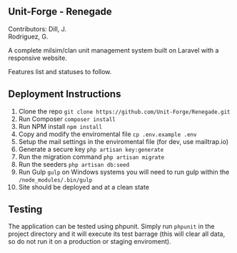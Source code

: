 ## Unit-Forge - Renegade
Contributors: 
Dill, J.  
Rodriguez, G.

A complete milsim/clan unit management system built on Laravel with a responsive website.

Features list and statuses to follow.

## Deployment Instructions
1. Clone the repo `git clone https://github.com/Unit-Forge/Renegade.git`  
2. Run Composer `composer install`  
3. Run NPM install `npm install`  
4. Copy and modify the enviromental file `cp .env.example .env`  
5. Setup the mail settings in the enviromental file (for dev, use mailtrap.io)  
6. Generate a secure key `php artisan key:generate`  
7. Run the migration command `php artisan migrate`  
8. Run the seeders `php artisan db:seed`  
9. Run Gulp `gulp` on Windows systems you will need to run gulp within the `/node_modules/.bin/gulp`
10. Site should be deployed and at a clean state

## Testing
The application can be tested using phpunit. Simply run `phpunit` in the project directory and it will execute its test barrage (this will clear all data, so do not run it on a production or staging enviroment).
